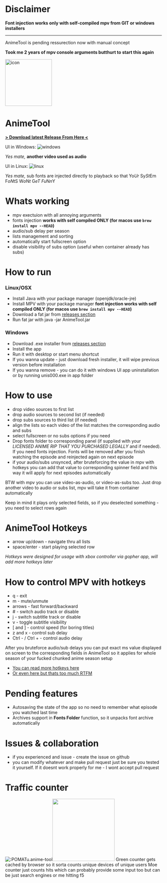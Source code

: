 # Disclaimer

**Font injection works only with self-compiled mpv from GIT or windows installers**  

---

AnimeTool is pending ressurection now with manual concept

**Took me 2 years of mpv console arguments butthurt to start this again**

<img src="src/main/resources/icon.png" alt="icon" width="150"/>

# AnimeTool

[**> Download latest Release From Here <**](https://github.com/POMATu/anime-tool/releases)

UI in Windows:
![windows](img/windows.png)

_Yes mate,_ **another video used as audio**

UI in Linux:
![linux](img/linux.png)

_Yes mate,_ sub fonts are injected directly to playback so that Yo*Ur* Sy*St*Em F*oN*tS W*o*N*t* G*eT* *Fu*N*n*Y


# Whats working

* mpv exectuion with all annoying arguments
* fonts injection **works with self compiled ONLY (for macos use `brew install mpv --HEAD`)**
* audio/sub delay per season
* lists management and sorting
* automatically start fullscreen option
* disable visibility of subs option (useful when container already has subs)

# How to run
### Linux/OSX
* Install Java with your package manager (openjdk/oracle-jre)
* Install MPV with your package manager **font injection works with self compiled ONLY (for macos use `brew install mpv --HEAD`)**
* Download a fat jar from [releases section](https://github.com/POMATu/anime-tool/releases)
* Run fat jar with java -jar AnimeTool.jar

### Windows
* Download .exe installer from [releases section](https://github.com/POMATu/anime-tool/releases)
* Install the app
* Run it with desktop or start menu shortcut
* If you wanna update - just download fresh installer, it will wipe previous version before installation
* If you wanna remove - you can do it with windows UI app uninstallation or by running unis000.exe in app folder
 
# How to use
* drop video sources to first list
* drop audio sources to second list (if needed)
* drop subs sources to third list (if needed)
* align the lists so each video of the list matches the corresponding audio and subs
* select fullscreen or no subs options if you need
* Drop fonts folder to corresponding panel (if supplied with your *LICENSED ANIME RIP THAT YOU PURCHASED LEGALLY* and if needed). If you need fonts injection. Fonts will be removed after you finish watching the episode and reinjected again on next episode
* if your audio/subs unsynced, after bruteforcing the value in mpv with hotkeys you can add that value to corresponding spinner field and this way it will apply for next episodes automatically

BTW with mpv you can use video-as-audio, or video-as-subs too. Just drop another video to audio or subs list, mpv will take it from container automatically

Keep in mind it plays only selected fields, so if you deselected something - you need to select rows again 

# AnimeTool Hotkeys
* arrow up/down - navigate thru all lists
* space/enter - start playing selected row

*Hotkeys were designed for usage with xbox controller via gopher app, will add more hotkeys later*

# How to control MPV with hotkeys
* q - exit
* m - mute/unmute
* arrows - fast forward/backward
* \# - switch audio track or disable
* j - switch subtitle track or disable
* v - toggle subtitle visibility
* [ and ] - control speed (for boring titles)
* z and x - control sub delay
* Ctrl - / Ctrl + - control audio delay

After you bruteforce audio/sub delays you can put exact ms value displayed on screen to the corresponding fields in AnimeTool so it applies for whole season of your fucked chunked anime season setup

* [You can read more hotkeys here](https://defkey.com/mpv-media-player-shortcuts)
* [Or even here but thats too much RTFM](https://mpv.io/manual/master/)

# Pending features
* Autosaving the state of the app so no need to remember what episode you watched last time
* Archives support in **Fonts Folder** function, so it unpacks font archive automatically


# Issues & collaboration
* if you experienced and issue - create the issue on github
* you can modify whatever and make pull request just be sure you tested it yourself. If it doesnt work properly for me - I wont accept pull request

# Traffic counter
![:POMATu.anime-tool](https://services.webestools.com/cpt_global/59701-1.png)<img src="https://count.getloli.com/get/@:POMATu.anime-tool" height="200" />
Green counter gets cached by browser so it sorta counts unique devices of unique users
Moe counter just counts hits which can probably provide some input too but can be just search engines or me hitting f5
